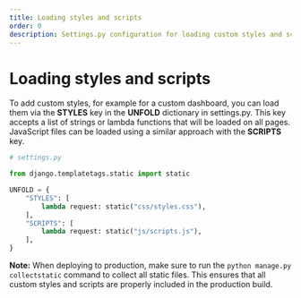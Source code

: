 ```yaml
---
title: Loading styles and scripts
order: 0
description: Settings.py configuration for loading custom styles and scripts files in Unfold.
---
```


# Loading styles and scripts

To add custom styles, for example for a custom dashboard, you can load them via the **STYLES** key in the **UNFOLD** dictionary in settings.py. This key accepts a list of strings or lambda functions that will be loaded on all pages. JavaScript files can be loaded using a similar approach with the **SCRIPTS** key.

```python
# settings.py

from django.templatetags.static import static

UNFOLD = {
    "STYLES": [
        lambda request: static("css/styles.css"),
    ],
    "SCRIPTS": [
        lambda request: static("js/scripts.js"),
    ],
}
```

**Note:** When deploying to production, make sure to run the `python manage.py collectstatic` command to collect all static files. This ensures that all custom styles and scripts are properly included in the production build.
